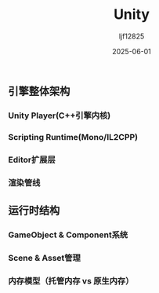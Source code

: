 ﻿---
title: "Unity"
date: 2025-06-01
categories: [Note]
tags: [Unity]
author: "ljf12825"
summary: Overview of Unity overall architecture
---
## 引擎整体架构
### Unity Player(C++引擎内核)
### Scripting Runtime(Mono/IL2CPP)
### Editor扩展层
### 渲染管线

## 运行时结构
### GameObject & Component系统
### Scene & Asset管理
### 内存模型（托管内存 vs 原生内存）
